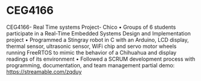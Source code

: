 # CEG4166
CEG4166- Real Time systems Project- Chico
• Groups of 6 students participate in a Real-Time Embedded Systems Design and Implementation project
• Programmed a Stingray robot in C with an Arduino, LCD display, thermal sensor, ultrasonic sensor, WiFi chip and servo motor wheels running FreeRTOS to mimic the behavior of a Chihuahua and display readings of its environment
• Followed a SCRUM development process with programming, documentation, and team management
partial demo: https://streamable.com/zqduy
